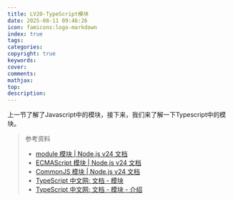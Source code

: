 ```yaml
---
title: LV20-TypeScript模块
date: 2025-08-11 09:46:26
icon: famicons:logo-markdown
index: true
tags:
categories:
copyright: true
keywords:
cover:
comments:
mathjax:
top:
description:
---
```


上一节了解了Javascript中的模块，接下来，我们来了解一下Typescript中的模块。

<!-- more -->

>参考资料
>
>- [module 模块 | Node.js v24 文档](https://nodejs.cn/api/module.html)
>- [ECMAScript 模块 | Node.js v24 文档](https://nodejs.cn/api/esm.html)
>- [CommonJS 模块 | Node.js v24 文档](https://nodejs.cn/api/modules.html#模块commonjs-模块)
>- [TypeScript 中文网: 文档 - 模块](https://ts.nodejs.cn/docs/handbook/2/modules.html)
>- [TypeScript 中文网: 文档 - 模块 - 介绍](https://ts.nodejs.cn/docs/handbook/modules/introduction.html)

